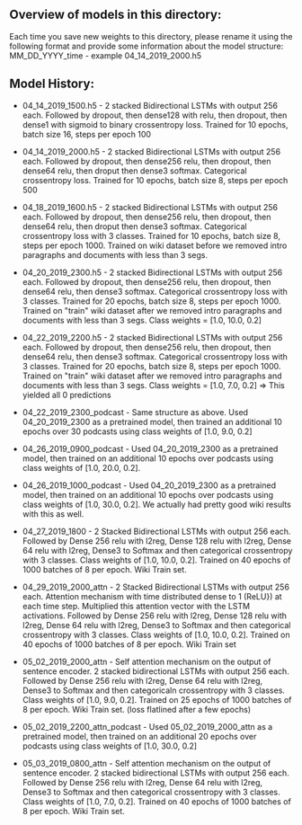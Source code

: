 ## Overview of models in this directory:
Each time you save new weights to this directory, please rename it using the 
following format and provide some information about the model structure:
MM_DD_YYYY_time - example 04_14_2019_2000.h5

## Model History:

* 04_14_2019_1500.h5 - 2 stacked Bidirectional LSTMs with output 256 each.
Followed by dropout, then dense128 with relu, then dropout, then dense1 with
sigmoid to binary crossentropy loss.
Trained for 10 epochs, batch size 16, steps per epoch 100

* 04_14_2019_2000.h5 - 2 stacked Bidirectional LSTMs with output 256 each.
Followed by dropout, then dense256 relu, then dropout, then dense64 relu,
then droput then dense3 softmax. Categorical crossentropy loss.
Trained for 10 epochs, batch size 8, steps per epoch 500

* 04_18_2019_1600.h5 - 2 stacked Bidirectional LSTMs with output 256 each.
Followed by dropout, then dense256 relu, then dropout, then dense64 relu,
then droput then dense3 softmax. Categorical crossentropy loss with 3 classes.
Trained for 10 epochs, batch size 8, steps per epoch 1000. Trained on wiki
dataset before we removed intro paragraphs and documents with less than 3 segs.

* 04_20_2019_2300.h5 - 2 stacked Bidirectional LSTMs with output 256 each.
Followed by dropout, then dense256 relu, then dropout, then dense64 relu, 
then dense3 softmax. Categorical crossentropy loss with 3 classes. 
Trained for 20 epochs, batch size 8, steps per epoch 1000. Trained on "train" wiki
dataset after we removed intro paragraphs and documents with less than 3 segs.
Class weights = [1.0, 10.0, 0.2]

* 04_22_2019_2200.h5 - 2 stacked Bidirectional LSTMs with output 256 each.
Followed by dropout, then dense256 relu, then dropout, then dense64 relu, 
then dense3 softmax. Categorical crossentropy loss with 3 classes. 
Trained for 20 epochs, batch size 8, steps per epoch 1000. Trained on "train" wiki
dataset after we removed intro paragraphs and documents with less than 3 segs.
Class weights = [1.0, 7.0, 0.2] => This yielded all 0 predictions

* 04_22_2019_2300_podcast - Same structure as above. Used 04_20_2019_2300 as a 
pretrained model, then trained an additional 10 epochs over 30 podcasts using
class weights of [1.0, 9.0, 0.2]

* 04_26_2019_0900_podcast - Used 04_20_2019_2300 as a pretrained model, then trained
on an additional 10 epochs over podcasts using class weights of [1.0, 20.0, 0.2].

* 04_26_2019_1000_podcast - Used 04_20_2019_2300 as a pretrained model, then trained
on an additional 10 epochs over podcasts using class weights of [1.0, 30.0, 0.2].
    We actually had pretty good wiki results with this as well.

* 04_27_2019_1800 - 2 Stacked Bidirectional LSTMs with output 256 each. Followed by 
Dense 256 relu with l2reg, Dense 128 relu with l2reg, Dense 64 relu with l2reg, 
Dense3 to Softmax and then categorical crossentropy with 3 classes. Class weights of
[1.0, 10.0, 0.2]. Trained on 40 epochs of 1000 batches of 8 per epoch. Wiki Train set.

* 04_29_2019_2000_attn - 2 Stacked Bidirectional LSTMs with output 256 each. Attention
mechanism with time distributed dense to 1 (ReLU}) at each time step. Multiplied this 
attention vector with the LSTM activations. Followed by Dense 256 relu with l2reg,
Dense 128 relu with l2reg, Dense 64 relu with l2reg, Dense3 to Softmax and then categorical
crossentropy with 3 classes. Class weights of [1.0, 10.0, 0.2]. Trained on 40 epochs of
1000 batches of 8 per epoch. Wiki Train set
    
* 05_02_2019_2000_attn - Self attention mechanism on the output of sentence encoder. 2
stacked bidirectional LSTMs with output 256 each. Followed by Dense 256 relu with l2reg,
Dense 64 relu with l2reg, Dense3 to Softmax and then categoricaln crossentropy with 3
classes. Class weights of [1.0, 9.0, 0.2]. Trained on 25 epochs of 1000 batches of 8
per epoch. Wiki Train set. (loss flatlined after a few epochs)

* 05_02_2019_2200_attn_podcast - Used 05_02_2019_2000_attn as a pretrained model, then trained
on an additional 20 epochs over podcasts using class weights of [1.0, 30.0, 0.2]

* 05_03_2019_0800_attn - Self attention mechanism on the output of sentence encoder. 2
stacked bidirectional LSTMs with output 256 each. Followed by Dense 256 relu with l2reg,
Dense 64 relu with l2reg, Dense3 to Softmax and then categorical crossentropy with 3
classes. Class weights of [1.0, 7.0, 0.2]. Trained on 40 epochs of 1000 batches of
8 per epoch. Wiki Train set.
